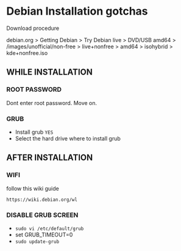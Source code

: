 # Debian Installation gotchas

Download procedure

debian.org > Getting Debian > Try Debian live > DVD/USB amd64 >  /images/unofficial/non-free > live+nonfree > amd64 > isohybrid > kde+nonfree.iso

## WHILE INSTALLATION

### ROOT PASSWORD

Dont enter root password. Move on.

### GRUB

- Install grub `YES`
- Select the hard drive where to install grub


## AFTER INSTALLATION

### WIFI
follow this wiki guide
    
    https://wiki.debian.org/wl

### DISABLE GRUB SCREEN

-  `sudo vi /etc/default/grub`
- set GRUB_TIMEOUT=0
- `sudo update-grub`
